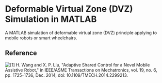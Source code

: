 # Deformable Virtual Zone (DVZ) Simulation in MATLAB

A MATLAB simulation of deformable virtual zone (DVZ) principle applying to mobile robots or smart wheelchairs.

## Reference

![[1]](https://ieeexplore.ieee.org/abstract/document/6727473) H. Wang and X. P. Liu, "Adaptive Shared Control for a Novel Mobile Assistive Robot," in IEEE/ASME Transactions on Mechatronics, vol. 19, no. 6, pp. 1725-1736, Dec. 2014, doi: 10.1109/TMECH.2014.2299213.
